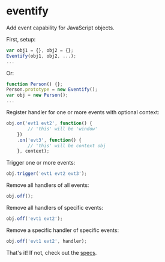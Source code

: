 eventify
====

Add event capability for JavaScript objects.

First, setup: 
```javascript
var obj1 = {}, obj2 = {};
Eventify(obj1, obj2, ...);
...
```
Or:
```javascript
function Person() {};
Person.prototype = new Eventify();
var obj = new Person();
...
```

Register handler for one or more events with optional context:
```javascript
obj.on('evt1 evt2', function() {
		// 'this' will be 'window'
	})
   	.on('evt3', function() { 
   		// 'this' will be context obj
   	}, context);
```

Trigger one or more events:
```javascript
obj.trigger('evt1 evt2 evt3');
```

Remove all handlers of all events:
```javascript
obj.off(); 
```

Remove all handlers of specific events:
```javascript
obj.off('evt1 evt2'); 
```

Remove a specific handler of specific events:
```javascript
obj.off('evt1 evt2', handler); 
```

That's it!  If not, check out the [specs](https://github.com/buunguyen/eventify/blob/master/test/eventify.specs.js).